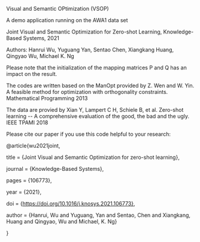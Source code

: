 Visual and Semantic OPtimization (VSOP)

A demo application running on the AWA1 data set 

Joint Visual and Semantic Optimization for Zero-shot Learning, Knowledge-Based Systems, 2021

Authors: Hanrui Wu, Yuguang Yan, Sentao Chen, Xiangkang Huang, Qingyao Wu, Michael K. Ng

Please note that the initialization of the mapping matrices P and Q has an impact on the result.

The codes are written based on the ManOpt provided by Z. Wen and W. Yin. A feasible method for optimization with orthogonality constraints. Mathematical Programming 2013

The data are provied by Xian Y, Lampert C H, Schiele B, et al. Zero-shot learning -- A comprehensive evaluation of the good, the bad and the ugly. IEEE TPAMI 2018

Please cite our paper if you use this code helpful to your research:

@article{wu2021joint, 

title = {Joint Visual and Semantic Optimization for zero-shot learning},

journal = {Knowledge-Based Systems},

pages = {106773},

year = {2021},

doi = {https://doi.org/10.1016/j.knosys.2021.106773},

author = {Hanrui, Wu and Yuguang, Yan and Sentao, Chen and Xiangkang, Huang and Qingyao, Wu and Michael, K. Ng}

}
